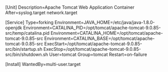[Unit]
Description=Apache Tomcat Web Application Container
After=syslog.target network.target

[Service]
Type=forking
Environment=JAVA_HOME=/etc/java/java-1.8.0-openjdk
Environment=CATALINA_PID=/opt/tomcat/apache-tomcat-9.0.85-src/temp/catalina.pid
Environment=CATALINA_HOME=/opt/tomcat/apache-tomcat-9.0.85-src
Environment=CATALINA_BASE=/opt/tomcat/apache-tomcat-9.0.85-src
ExecStart=/opt/tomcat/apache-tomcat-9.0.85-src/bin/startup.sh
ExecStop=/opt/tomcat/apache-tomcat-9.0.85-src/bin/shutdown.sh
User=tomcat
Group=tomcat
Restart=on-failure

[Install]
WantedBy=multi-user.target
